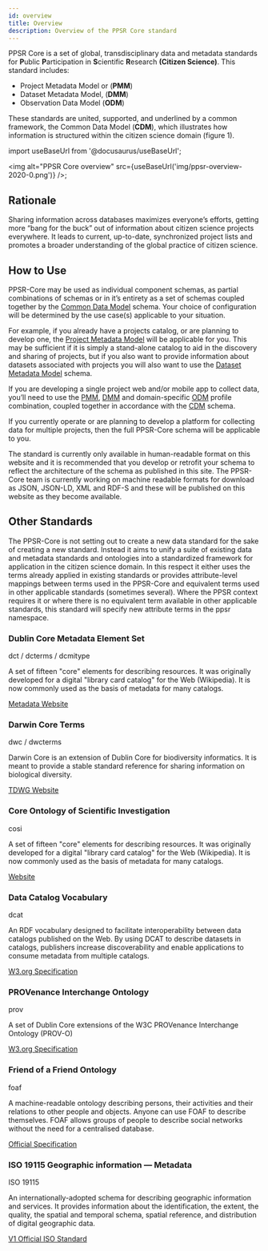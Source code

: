 ```yaml
---
id: overview
title: Overview
description: Overview of the PPSR Core standard
---
```


PPSR Core is a set of global, transdisciplinary data and metadata standards for **P**ublic **P**articipation in **S**cientific **R**esearch **(Citizen Science)**. This standard includes: 
- Project Metadata Model or (**PMM**)
- Dataset Metadata Model, (**DMM**)
- Observation Data Model (**ODM**)

These standards are united, supported, and underlined by a common framework, the Common Data Model (**CDM**), which illustrates how information is structured within the citizen science domain (figure 1).

import useBaseUrl from '@docusaurus/useBaseUrl';

<img
  alt="PPSR Core overview"
src={useBaseUrl('img/ppsr-overview-2020-0.png')}
/>;

## Rationale

Sharing information across databases maximizes everyone’s efforts, getting more “bang for the buck” out of information about citizen science projects everywhere. It leads to current, up-to-date, synchronized project lists and promotes a broader understanding of the global practice of citizen science.

## How to Use
PPSR-Core  may be used as individual component schemas, as partial combinations of schemas or in it’s entirety as a set of schemas coupled together by the [Common Data Model](/docs/common) schema. Your choice of configuration will be determined by the use case(s) applicable to your situation. 

For example, if you already have a projects catalog, or are planning to develop one, the [Project Metadata Model](/docs/project) will be applicable for you. This may be sufficient if it is simply a stand-alone catalog to aid in the discovery and sharing of projects, but if you also want to provide information about datasets associated with projects you will also want to use the [Dataset Metadata Model](/docs/dataset) schema.

If you are developing a single project web and/or mobile app to collect data, you’ll need to use the [PMM](/docs/project), [DMM](/docs/dataset) and domain-specific [ODM](/docs/observation) profile combination, coupled together in accordance with the [CDM](/docs/common) schema.

If you currently operate or are planning to develop a platform for collecting data for multiple projects, then the full PPSR-Core schema will be applicable to you.

The standard is currently only available in human-readable format on this website and it is recommended that you develop or retrofit your schema to reflect the architecture of the schema as published in this site. The PPSR-Core team is currently working on machine readable formats for download as JSON, JSON-LD, XML and RDF-S and these will be published on this website as they become available.


## Other Standards

The PPSR-Core is not setting out to create a new data standard for the sake of creating a new standard. Instead it aims to unify a suite of existing data and metadata standards and ontologies into a standardized framework for application in the citizen science domain. In this respect it either uses the terms already applied in existing standards or provides attribute-level mappings between terms used in the PPSR-Core and equivalent terms used in other applicable standards (sometimes several). Where the PPSR context requires it or where there is no equivalent term available in other applicable standards, this standard will specify new attribute terms in the ppsr namespace.


  <div class="row margin-top--lg">
    <div class="col col--6 margin-bottom--lg">
      <div className="card card--full-height shadow--tl">
        <div className="card__body">
          <h3 className="margin--none">Dublin Core Metadata Element Set</h3>
          <div className="margin-bottom--md text--bold text--primary">
            dct / dcterms / dcmitype
          </div>
          <p>A set of fifteen "core" elements for describing resources. It was originally developed for a digital "library card catalog" for the Web (Wikipedia). It is now commonly used as the basis of metadata for many catalogs.</p>
        </div>
        <div  className="card__footer">
          <a class="button button--outline button--info"
          target="_blank"
          href="https://dublincore.org/specifications/dublin-core/dcmi-terms/"
          >
            Metadata Website
          </a>
        </div>
      </div>    
    </div>
    <div class="col col--6 margin-bottom--lg">
      <div className="card card--full-height shadow--tl">
        <div className="card__body">
          <h3 className="margin--none">Darwin Core Terms</h3>
          <div className="margin-bottom--md text--bold text--primary">
            dwc / dwcterms
          </div>
          <p>Darwin Core is an extension of Dublin Core for biodiversity informatics. It is meant to provide a stable standard reference for sharing information on biological diversity.</p>
        </div>
        <div  className="card__footer">
          <a class="button button--outline button--info"
          target="_blank"
          href="http://rs.tdwg.org/dwc/terms.htm"
          >
            TDWG Website
          </a>
        </div>
      </div>    
    </div>
    <div class="col col--6 margin-bottom--lg">
      <div className="card card--full-height shadow--tl">
        <div className="card__body">
          <h3 className="margin--none">Core Ontology of Scientific Investigation</h3>
          <div className="margin-bottom--md text--bold text--primary">
            cosi
          </div>
          <p>A set of fifteen "core" elements for describing resources. It was originally developed for a digital "library card catalog" for the Web (Wikipedia). It is now commonly used as the basis of metadata for many catalogs.</p>
        </div>
        <div  className="card__footer">
          <a class="button button--outline button--info"
          target="_blank"
          href="http://oneo.net/cosi"
          >
            Website
          </a>
        </div>
      </div>    
    </div>
    <div class="col col--6 margin-bottom--lg">
      <div className="card card--full-height shadow--tl">
        <div className="card__body">
          <h3 className="margin--none">Data Catalog Vocabulary</h3>
          <div className="margin-bottom--md text--bold text--primary">
            dcat
          </div>
          <p>An RDF vocabulary designed to facilitate interoperability between data catalogs published on the Web. By using DCAT to describe datasets in catalogs, publishers increase discoverability and enable applications to consume metadata from multiple catalogs.</p>
        </div>
        <div  className="card__footer">
          <a class="button button--outline button--info"
          target="_blank"
          href="https://www.w3.org/TR/vocab-dcat/"
          >
            W3.org Specification
          </a>
        </div>
      </div>    
    </div>
    <div class="col col--6 margin-bottom--lg">
      <div className="card card--full-height shadow--tl">
        <div className="card__body">
          <h3 className="margin--none">PROVenance Interchange Ontology </h3>
          <div className="margin-bottom--md text--bold text--primary">
            prov
          </div>
          <p>A set of Dublin Core extensions of the W3C PROVenance Interchange Ontology (PROV-O) </p>
        </div>
        <div  className="card__footer">
          <a class="button button--outline button--info"
          target="_blank"
          href="https://www.w3.org/ns/prov"
          >
            W3.org Specification
          </a>
        </div>
      </div>    
    </div>
    <div class="col col--6 margin-bottom--lg">
      <div className="card card--full-height shadow--tl">
        <div className="card__body">
          <h3 className="margin--none">Friend of a Friend Ontology</h3>
          <div className="margin-bottom--md text--bold text--primary">
            foaf
          </div>
          <p>A machine-readable ontology describing persons, their activities and their relations to other people and objects. Anyone can use FOAF to describe themselves. FOAF allows groups of people to describe social networks without the need for a centralised database. 
          </p>
        </div>
        <div  className="card__footer">
          <a class="button button--outline button--info"
          target="_blank"
          href="http://xmlns.com/foaf/0.1/"
          >
            Official Specification
          </a>
        </div>
      </div>    
    </div>
    <div class="col col--6 margin-bottom--lg">
      <div className="card card--full-height shadow--tl">
        <div className="card__body">
          <h3 className="margin--none">ISO 19115 Geographic information — Metadata</h3>
          <div className="margin-bottom--md text--bold text--primary">
            ISO 19115
          </div>
          <p>
          An internationally-adopted schema for describing geographic information and services. It provides information about the identification, the extent, the quality, the spatial and temporal schema, spatial reference, and distribution of digital geographic data.  
          </p>
        </div>
        <div  className="card__footer">
          <a class="button button--outline button--info"
          target="_blank"
          href="https://www.iso.org/obp/ui/#iso:std:iso:19115:ed-1:v1:en"
          >
            V1 Official ISO Standard
          </a>
        </div>
      </div>    
    </div>
  </div>
